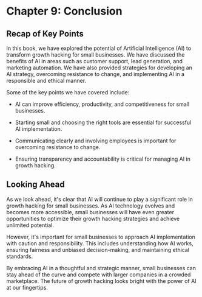 Chapter 9: Conclusion
=====================

Recap of Key Points
-------------------

In this book, we have explored the potential of Artificial Intelligence (AI) to transform growth hacking for small businesses. We have discussed the benefits of AI in areas such as customer support, lead generation, and marketing automation. We have also provided strategies for developing an AI strategy, overcoming resistance to change, and implementing AI in a responsible and ethical manner.

Some of the key points we have covered include:

* AI can improve efficiency, productivity, and competitiveness for small businesses.

* Starting small and choosing the right tools are essential for successful AI implementation.

* Communicating clearly and involving employees is important for overcoming resistance to change.

* Ensuring transparency and accountability is critical for managing AI in growth hacking.

Looking Ahead
-------------

As we look ahead, it's clear that AI will continue to play a significant role in growth hacking for small businesses. As AI technology evolves and becomes more accessible, small businesses will have even greater opportunities to optimize their growth hacking strategies and achieve unlimited potential.

However, it's important for small businesses to approach AI implementation with caution and responsibility. This includes understanding how AI works, ensuring fairness and unbiased decision-making, and maintaining ethical standards.

By embracing AI in a thoughtful and strategic manner, small businesses can stay ahead of the curve and compete with larger companies in a crowded marketplace. The future of growth hacking looks bright with the power of AI at our fingertips.

